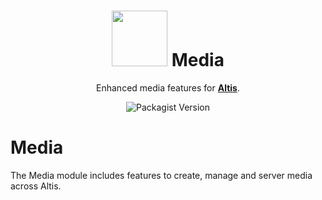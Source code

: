 <h1 align="center"><img src="https://make.hmn.md/altis/Altis-logo.svg" width="89" /> Media</h1>
	
<p align="center">Enhanced media features for <strong><a href="https://altisdxp.com/">Altis</a></strong>.</p>
  
<p align="center"><img alt="Packagist Version" src="https://img.shields.io/packagist/v/altis/media.svg"></p>

# Media

The Media module includes features to create, manage and server media across Altis.
